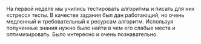 На первой неделе мы учились тестировать алгоритмы и писать для них «стресс» тесты. В качестве задания был дан работающий, но очень медленный и требовательный к ресурсам алгоритм. Используя полученные знания нужно было найти в чем его слабые места и оптимизировать. Было интересно и очень познавательно.